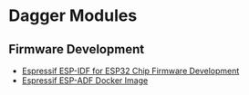 # Dagger Modules

## Firmware Development
 - [Espressif ESP-IDF for ESP32 Chip Firmware Development](./esp-idf/)
 - [Espressif ESP-ADF Docker Image](./esp-adf-docker/)
